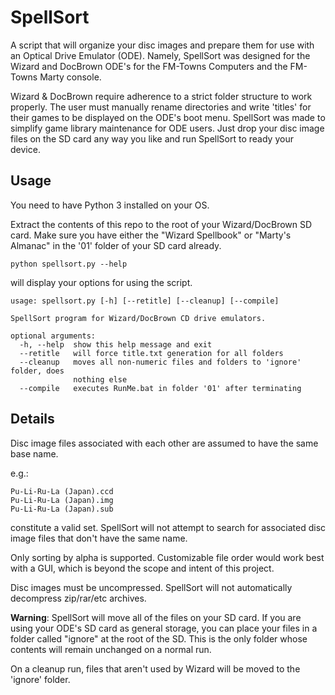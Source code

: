 # SpellSort

A script that will organize your disc images and prepare them for use with an Optical Drive Emulator (ODE). Namely, SpellSort was designed for the Wizard and DocBrown ODE's for the FM-Towns Computers and the FM-Towns Marty console.

Wizard & DocBrown require adherence to a strict folder structure to work properly. The user must manually rename directories and write 'titles' for their games to be displayed on the ODE's boot menu. SpellSort was made to simplify game library maintenance for ODE users. Just drop your disc image files on the SD card any way you like and run SpellSort to ready your device.


## Usage

You need to have Python 3 installed on your OS. 

Extract the contents of this repo to the root of your Wizard/DocBrown SD card. Make sure you have either the "Wizard Spellbook" or "Marty's Almanac" in the '01' folder of your SD card already.


```
python spellsort.py --help
```
will display your options for using the script.

```
usage: spellsort.py [-h] [--retitle] [--cleanup] [--compile]

SpellSort program for Wizard/DocBrown CD drive emulators.

optional arguments:
  -h, --help  show this help message and exit
  --retitle   will force title.txt generation for all folders
  --cleanup   moves all non-numeric files and folders to 'ignore' folder, does
              nothing else
  --compile   executes RunMe.bat in folder '01' after terminating

```

## Details

Disc image files associated with each other are assumed to have the same base name. 

e.g.: 
```
Pu-Li-Ru-La (Japan).ccd
Pu-Li-Ru-La (Japan).img
Pu-Li-Ru-La (Japan).sub
```
constitute a valid set. SpellSort will not attempt to search for associated disc image files that don't have the same name.

Only sorting by alpha is supported. Customizable file order would work best with a GUI, which is beyond the scope and intent of this project.

Disc images must be uncompressed. SpellSort will not automatically decompress zip/rar/etc archives.

**Warning**: SpellSort will move all of the files on your SD card. If you are using your ODE's SD card as general storage, you can place your files in a folder called "ignore" at the root of the SD. This is the only folder whose contents will remain unchanged on a normal run. 

On a cleanup run, files that aren't used by Wizard will be moved to the 'ignore' folder.
